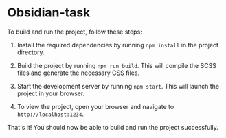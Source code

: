 # Obsidian-task

To build and run the project, follow these steps:

1. Install the required dependencies by running ```npm install``` in the project directory.

2. Build the project by running ```npm run build```. This will compile the SCSS files and generate the necessary CSS files.

3. Start the development server by running ```npm start```. This will launch the project in your browser.

4. To view the project, open your browser and navigate to ```http://localhost:1234```.

That's it! You should now be able to build and run the project successfully.


